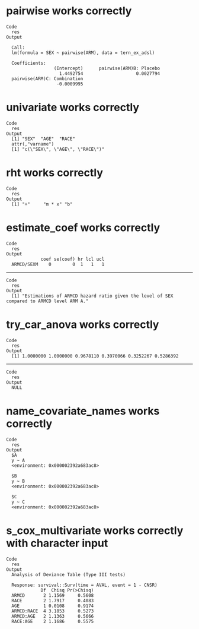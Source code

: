 # pairwise works correctly

    Code
      res
    Output
      
      Call:
      lm(formula = SEX ~ pairwise(ARM), data = tern_ex_adsl)
      
      Coefficients:
                      (Intercept)      pairwise(ARM)B: Placebo  
                        1.4492754                    0.0027794  
      pairwise(ARM)C: Combination  
                       -0.0009995  
      

# univariate works correctly

    Code
      res
    Output
      [1] "SEX"  "AGE"  "RACE"
      attr(,"varname")
      [1] "c(\"SEX\", \"AGE\", \"RACE\")"

# rht works correctly

    Code
      res
    Output
      [1] "+"     "m * x" "b"    

# estimate_coef works correctly

    Code
      res
    Output
                 coef se(coef) hr lcl ucl
      ARMCD/SEXM    0        0  1   1   1

---

    Code
      res
    Output
      [1] "Estimations of ARMCD hazard ratio given the level of SEX compared to ARMCD level ARM A."

# try_car_anova works correctly

    Code
      res
    Output
      [1] 1.0000000 1.0000000 0.9678110 0.3970066 0.3252267 0.5286392

---

    Code
      res
    Output
      NULL

# name_covariate_names works correctly

    Code
      res
    Output
      $A
      y ~ A
      <environment: 0x000002392a683ac8>
      
      $B
      y ~ B
      <environment: 0x000002392a683ac8>
      
      $C
      y ~ C
      <environment: 0x000002392a683ac8>
      

# s_cox_multivariate works correctly with character input

    Code
      res
    Output
      Analysis of Deviance Table (Type III tests)
      
      Response: survival::Surv(time = AVAL, event = 1 - CNSR)
                 Df  Chisq Pr(>Chisq)
      ARMCD       2 1.1569     0.5608
      RACE        2 1.7917     0.4083
      AGE         1 0.0108     0.9174
      ARMCD:RACE  4 3.1853     0.5273
      ARMCD:AGE   2 1.1363     0.5666
      RACE:AGE    2 1.1686     0.5575

